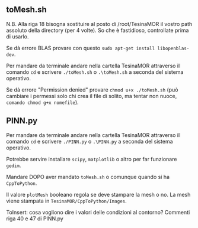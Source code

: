 ## toMesh.sh

N.B. Alla riga 18 bisogna sostituire al posto di /root/TesinaMOR il vostro path assoluto della directory (per 4 volte).
So che è fastidioso, controllate prima di usarlo.

Se dà errore BLAS provare con questo `sudo apt-get install libopenblas-dev`.

Per mandare da terminale andare nella cartella TesinaMOR attraverso il comando `cd` e scrivere `./toMesh.sh` o `.\toMesh.sh` a seconda del sistema operativo.

Se dà errore "Permission denied" provare `chmod u+x ./toMesh.sh` (può cambiare i permessi solo chi crea il file di solito, ma tentar non nuoce, `comando chmod g+x nomefile`).
## PINN.py

Per mandare da terminale andare nella cartella TesinaMOR attraverso il comando `cd` e scrivere `./PINN.py` o `.\PINN.py` a seconda del sistema operativo.

Potrebbe servire installare `scipy`, `matplotlib` o altro per far funzionare `gedim`.

Mandare DOPO aver mandato `toMesh.sh` o comunque quando si ha `CppToPython`.

Il valore `plotMesh` booleano regola se deve stampare la mesh o no. La mesh viene stampata in `TesinaMOR/CppToPython/Images`.

ToInsert: cosa vogliono dire i valori delle condizioni al contorno? Commenti riga 40 e 47 di PINN.py